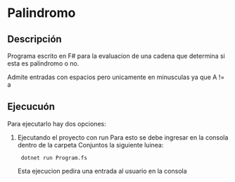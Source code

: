 # Palindromo

## Descripción

Programa escrito en F# para la evaluacion de una cadena que determina si esta es palindromo o no.

Admite entradas con espacios pero unicamente en minusculas ya que A != a 

## Ejecucuón

Para ejecutarlo hay dos opciones:
1. Ejecutando el proyecto con run
    Para esto se debe ingresar en la consola dentro de la carpeta Conjuntos la siguiente luinea:

        dotnet run Program.fs

    Esta ejecucion pedira una entrada al usuario en la consola


